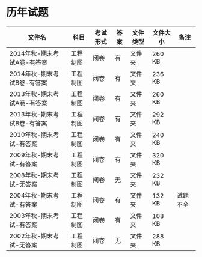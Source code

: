 # 历年试题

文件名|科目|考试形式|答案|文件类型|文件大小|备注
---|---|---|---|---|---|---
2014年秋-期末考试A卷-有答案|工程制图|闭卷|有|文件夹|260 KB|
2014年秋-期末考试B卷-有答案|工程制图|闭卷|有|文件夹|236 KB|
2013年秋-期末考试A卷-有答案|工程制图|闭卷|有|文件夹|260 KB|
2013年秋-期末考试B卷-有答案|工程制图|闭卷|有|文件夹|292 KB|
2010年秋-期末考试-有答案|工程制图|闭卷|有|文件夹|240 KB|
2009年秋-期末考试-有答案|工程制图|闭卷|有|文件夹|320 KB|
2008年秋-期末考试-无答案|工程制图|闭卷|无|文件夹|232 KB|
2004年秋-期末考试-有答案|工程制图|闭卷|有|文件夹|132 KB|试题不全
2003年秋-期末考试-有答案|工程制图|闭卷|有|文件夹|108 KB|
2002年秋-期末考试-无答案|工程制图|闭卷|无|文件夹|288 KB|
